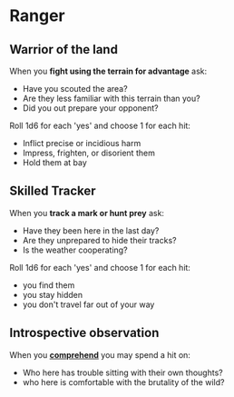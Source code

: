 # Ranger

## Warrior of the land

When you **fight using the terrain for advantage** ask:

- Have you scouted the area?
- Are they less familiar with this terrain than you?
- Did you out prepare your opponent?

Roll 1d6 for each 'yes' and choose 1 for each hit:

- Inflict precise or incidious harm
- Impress, frighten, or disorient them
- Hold them at bay

## Skilled Tracker

When you **track a mark or hunt prey** ask:

- Have they been here in the last day?
- Are they unprepared to hide their tracks?
- Is the weather cooperating?

Roll 1d6 for each 'yes' and choose 1 for each hit:

- you find them
- you stay hidden
- you don't travel far out of your way

## Introspective observation

When you [**comprehend**](../common-moves.md#comprehend) you may spend a hit on:

- Who here has trouble sitting with their own thoughts?
- who here is comfortable with the brutality of the wild?

